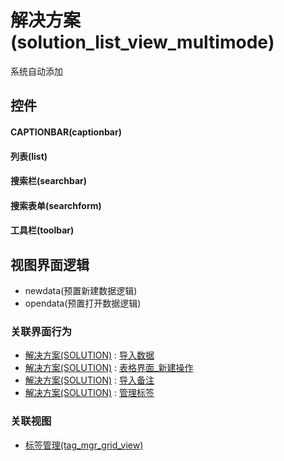 # 解决方案(solution_list_view_multimode)  <!-- {docsify-ignore-all} -->


系统自动添加



## 控件
#### CAPTIONBAR(captionbar)
#### 列表(list)
#### 搜索栏(searchbar)
#### 搜索表单(searchform)
#### 工具栏(toolbar)

## 视图界面逻辑
  * newdata(预置新建数据逻辑)
  * opendata(预置打开数据逻辑)


### 关联界面行为
  * [解决方案(SOLUTION)](module/crm/solution) : [导入数据](module/crm/solution#界面行为)
  * [解决方案(SOLUTION)](module/crm/solution) : [表格界面_新建操作](module/crm/solution#界面行为)
  * [解决方案(SOLUTION)](module/crm/solution) : [导入备注](module/crm/solution#界面行为)
  * [解决方案(SOLUTION)](module/crm/solution) : [管理标签](module/crm/solution#界面行为)

### 关联视图
  * [标签管理(tag_mgr_grid_view)](app/view/tag_mgr_grid_view)

<script>
 const { createApp } = Vue
  createApp({
    data() {
      return {

      }
    }
  }).use(ElementPlus).mount('#app')
</script>